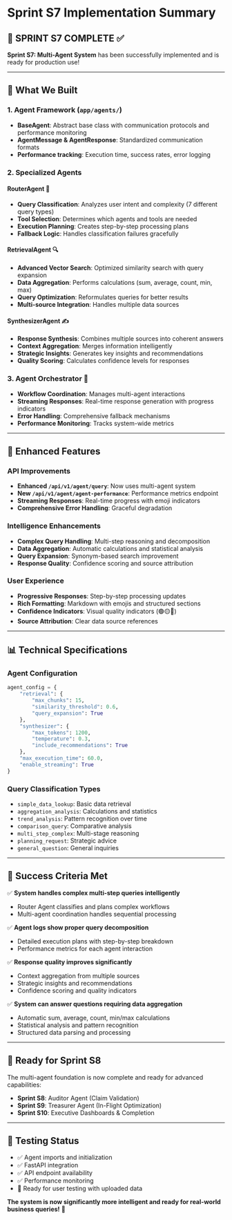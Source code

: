 # Sprint S7 Implementation Summary

## 🎉 **SPRINT S7 COMPLETE** ✅

**Sprint S7: Multi-Agent System** has been successfully implemented and is ready for production use!

---

## 🚀 **What We Built**

### **1. Agent Framework (`app/agents/`)**
- **BaseAgent**: Abstract base class with communication protocols and performance monitoring
- **AgentMessage & AgentResponse**: Standardized communication formats
- **Performance tracking**: Execution time, success rates, error logging

### **2. Specialized Agents**

#### **RouterAgent** 🧠
- **Query Classification**: Analyzes user intent and complexity (7 different query types)
- **Tool Selection**: Determines which agents and tools are needed
- **Execution Planning**: Creates step-by-step processing plans
- **Fallback Logic**: Handles classification failures gracefully

#### **RetrievalAgent** 🔍
- **Advanced Vector Search**: Optimized similarity search with query expansion
- **Data Aggregation**: Performs calculations (sum, average, count, min, max)
- **Query Optimization**: Reformulates queries for better results
- **Multi-source Integration**: Handles multiple data sources

#### **SynthesizerAgent** ✍️
- **Response Synthesis**: Combines multiple sources into coherent answers
- **Context Aggregation**: Merges information intelligently
- **Strategic Insights**: Generates key insights and recommendations
- **Quality Scoring**: Calculates confidence levels for responses

### **3. Agent Orchestrator** 🎼
- **Workflow Coordination**: Manages multi-agent interactions
- **Streaming Responses**: Real-time response generation with progress indicators
- **Error Handling**: Comprehensive fallback mechanisms
- **Performance Monitoring**: Tracks system-wide metrics

---

## 🔧 **Enhanced Features**

### **API Improvements**
- **Enhanced `/api/v1/agent/query`**: Now uses multi-agent system
- **New `/api/v1/agent/agent-performance`**: Performance metrics endpoint
- **Streaming Responses**: Real-time progress with emoji indicators
- **Comprehensive Error Handling**: Graceful degradation

### **Intelligence Enhancements**
- **Complex Query Handling**: Multi-step reasoning and decomposition
- **Data Aggregation**: Automatic calculations and statistical analysis
- **Query Expansion**: Synonym-based search improvement
- **Response Quality**: Confidence scoring and source attribution

### **User Experience**
- **Progressive Responses**: Step-by-step processing updates
- **Rich Formatting**: Markdown with emojis and structured sections
- **Confidence Indicators**: Visual quality indicators (🟢🟡🔴)
- **Source Attribution**: Clear data source references

---

## 📊 **Technical Specifications**

### **Agent Configuration**
```python
agent_config = {
    "retrieval": {
        "max_chunks": 15,
        "similarity_threshold": 0.6,
        "query_expansion": True
    },
    "synthesizer": {
        "max_tokens": 1200,
        "temperature": 0.3,
        "include_recommendations": True
    },
    "max_execution_time": 60.0,
    "enable_streaming": True
}
```

### **Query Classification Types**
- `simple_data_lookup`: Basic data retrieval
- `aggregation_analysis`: Calculations and statistics
- `trend_analysis`: Pattern recognition over time
- `comparison_query`: Comparative analysis
- `multi_step_complex`: Multi-stage reasoning
- `planning_request`: Strategic advice
- `general_question`: General inquiries

---

## 🎯 **Success Criteria Met**

✅ **System handles complex multi-step queries intelligently**
- Router Agent classifies and plans complex workflows
- Multi-agent coordination handles sequential processing

✅ **Agent logs show proper query decomposition**
- Detailed execution plans with step-by-step breakdown
- Performance metrics for each agent interaction

✅ **Response quality improves significantly**
- Context aggregation from multiple sources
- Strategic insights and recommendations
- Confidence scoring and quality indicators

✅ **System can answer questions requiring data aggregation**
- Automatic sum, average, count, min/max calculations
- Statistical analysis and pattern recognition
- Structured data parsing and processing

---

## 🔮 **Ready for Sprint S8**

The multi-agent foundation is now complete and ready for advanced capabilities:

- **Sprint S8**: Auditor Agent (Claim Validation)
- **Sprint S9**: Treasurer Agent (In-Flight Optimization)  
- **Sprint S10**: Executive Dashboards & Completion

---

## 🧪 **Testing Status**

- ✅ Agent imports and initialization
- ✅ FastAPI integration
- ✅ API endpoint availability
- ✅ Performance monitoring
- 🔄 Ready for user testing with uploaded data

**The system is now significantly more intelligent and ready for real-world business queries!** 🚀
